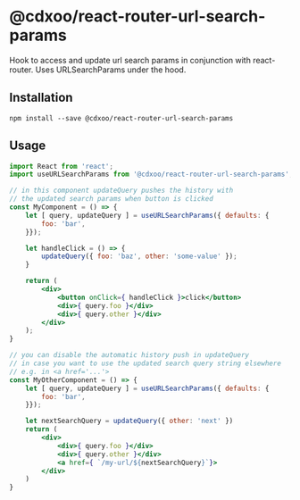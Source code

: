 # @cdxoo/react-router-url-search-params

Hook to access and update url search params in conjunction with react-router.
Uses URLSearchParams under the hood.

## Installation

    npm install --save @cdxoo/react-router-url-search-params
    
## Usage

```jsx
import React from 'react';
import useURLSearchParams from '@cdxoo/react-router-url-search-params';

// in this component updateQuery pushes the history with
// the updated search params when button is clicked
const MyComponent = () => {
    let [ query, updateQuery ] = useURLSearchParams({ defaults: {
        foo: 'bar',
    }});

    let handleClick = () => {
        updateQuery({ foo: 'baz', other: 'some-value' });
    }

    return (
        <div>
            <button onClick={ handleClick }>click</button>
            <div>{ query.foo }</div>
            <div>{ query.other }</div>
        </div>
    );
}

// you can disable the automatic history push in updateQuery
// in case you want to use the updated search query string elsewhere
// e.g. in <a href='...'>
const MyOtherComponent = () => {
    let [ query, updateQuery ] = useURLSearchParams({ defaults: {
        foo: 'bar',
    }});

    let nextSearchQuery = updateQuery({ other: 'next' })
    return (
        <div>
            <div>{ query.foo }</div>
            <div>{ query.other }</div>
            <a href={ `/my-url/${nextSearchQuery}`}>
        </div>
    )
}
